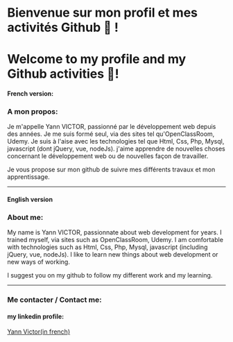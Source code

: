 # Bienvenue sur mon profil et mes activités Github 👋 !
# Welcome to my profile and my Github activities 👋!

#### French version: 
### A mon propos:

Je m'appelle Yann VICTOR, passionné par le développement web depuis des années. 
Je me suis formé seul, via des sites tel qu'OpenClassRoom, Udemy. Je suis à l'aise avec les technologies tel que Html, Css, Php, Mysql, javascript (dont jQuery, vue, nodeJs).
j'aime apprendre de nouvelles choses concernant le développement web ou de nouvelles façon de travailler.

Je vous propose sur mon github de suivre mes différents travaux et mon apprentissage.

-------------------------------

#### English version
### About me:

My name is Yann VICTOR, passionnate about web development for years.
I trained myself, via sites such as OpenClassRoom, Udemy. I am comfortable with technologies such as Html, Css, Php, Mysql, javascript (including jQuery, vue, nodeJs).
I like to learn new things about web development or new ways of working.

I suggest you on my github to follow my different work and my learning.

-------------------------------

### Me contacter / Contact me:

#### my linkedin profile:
<a href="https://www.linkedin.com/in/yann-victor/ "> Yann Victor(in french) </a>

<!--
**nayb87/nayb87** is a ✨ _special_ ✨ repository because its `README.md` (this file) appears on your GitHub profile.

Here are some ideas to get you started:

- 🔭 I’m currently working on ...
- 🌱 I’m currently learning ...
- 👯 I’m looking to collaborate on ...
- 🤔 I’m looking for help with ...
- 💬 Ask me about ...
- 📫 How to reach me: ...
- 😄 Pronouns: ...
- ⚡ Fun fact: ...
-->
